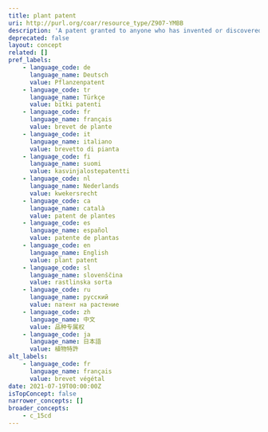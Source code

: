 ```yaml
---
title: plant patent
uri: http://purl.org/coar/resource_type/Z907-YMBB
description: 'A patent granted to anyone who has invented or discovered and asexually reproduced any distinct and new variety of plant, including cultivated sports, mutants, hybrids, and newly found seedlings, other than a tuber-propagated plant or a plant found in an uncultivated state. [Source: Adapted from https://www.uspto.gov/patents/basics/types-patent-applications/general-information-about-35-usc-161#heading-1]'
deprecated: false
layout: concept
related: []
pref_labels:
    - language_code: de
      language_name: Deutsch
      value: Pflanzenpatent
    - language_code: tr
      language_name: Türkçe
      value: bitki patenti
    - language_code: fr
      language_name: français
      value: brevet de plante
    - language_code: it
      language_name: italiano
      value: brevetto di pianta
    - language_code: fi
      language_name: suomi
      value: kasvinjalostepatentti
    - language_code: nl
      language_name: Nederlands
      value: kwekersrecht
    - language_code: ca
      language_name: català
      value: patent de plantes
    - language_code: es
      language_name: español
      value: patente de plantas
    - language_code: en
      language_name: English
      value: plant patent
    - language_code: sl
      language_name: slovenščina
      value: rastlinska sorta
    - language_code: ru
      language_name: русский
      value: патент на растение
    - language_code: zh
      language_name: 中文
      value: 品种专属权
    - language_code: ja
      language_name: 日本語
      value: 植物特許
alt_labels:
    - language_code: fr
      language_name: français
      value: brevet végétal
date: 2021-07-19T00:00:00Z
isTopConcept: false
narrower_concepts: []
broader_concepts:
    - c_15cd
---
```


